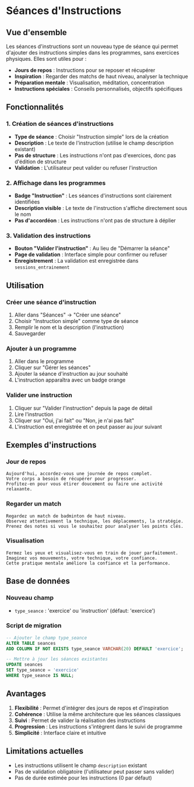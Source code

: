 # Séances d'Instructions

## Vue d'ensemble

Les séances d'instructions sont un nouveau type de séance qui permet d'ajouter des instructions simples dans les programmes, sans exercices physiques. Elles sont utiles pour :

- **Jours de repos** : Instructions pour se reposer et récupérer
- **Inspiration** : Regarder des matchs de haut niveau, analyser la technique
- **Préparation mentale** : Visualisation, méditation, concentration
- **Instructions spéciales** : Conseils personnalisés, objectifs spécifiques

## Fonctionnalités

### 1. Création de séances d'instructions

- **Type de séance** : Choisir "Instruction simple" lors de la création
- **Description** : Le texte de l'instruction (utilise le champ description existant)
- **Pas de structure** : Les instructions n'ont pas d'exercices, donc pas d'édition de structure
- **Validation** : L'utilisateur peut valider ou refuser l'instruction

### 2. Affichage dans les programmes

- **Badge "Instruction"** : Les séances d'instructions sont clairement identifiées
- **Description visible** : Le texte de l'instruction s'affiche directement sous le nom
- **Pas d'accordéon** : Les instructions n'ont pas de structure à déplier

### 3. Validation des instructions

- **Bouton "Valider l'instruction"** : Au lieu de "Démarrer la séance"
- **Page de validation** : Interface simple pour confirmer ou refuser
- **Enregistrement** : La validation est enregistrée dans `sessions_entrainement`

## Utilisation

### Créer une séance d'instruction

1. Aller dans "Séances" → "Créer une séance"
2. Choisir "Instruction simple" comme type de séance
3. Remplir le nom et la description (l'instruction)
4. Sauvegarder

### Ajouter à un programme

1. Aller dans le programme
2. Cliquer sur "Gérer les séances"
3. Ajouter la séance d'instruction au jour souhaité
4. L'instruction apparaîtra avec un badge orange

### Valider une instruction

1. Cliquer sur "Valider l'instruction" depuis la page de détail
2. Lire l'instruction
3. Cliquer sur "Oui, j'ai fait" ou "Non, je n'ai pas fait"
4. L'instruction est enregistrée et on peut passer au jour suivant

## Exemples d'instructions

### Jour de repos
```
Aujourd'hui, accordez-vous une journée de repos complet. 
Votre corps a besoin de récupérer pour progresser. 
Profitez-en pour vous étirer doucement ou faire une activité relaxante.
```

### Regarder un match
```
Regardez un match de badminton de haut niveau. 
Observez attentivement la technique, les déplacements, la stratégie. 
Prenez des notes si vous le souhaitez pour analyser les points clés.
```

### Visualisation
```
Fermez les yeux et visualisez-vous en train de jouer parfaitement. 
Imaginez vos mouvements, votre technique, votre confiance. 
Cette pratique mentale améliore la confiance et la performance.
```

## Base de données

### Nouveau champ
- `type_seance` : 'exercice' ou 'instruction' (défaut: 'exercice')

### Script de migration
```sql
-- Ajouter le champ type_seance
ALTER TABLE seances 
ADD COLUMN IF NOT EXISTS type_seance VARCHAR(20) DEFAULT 'exercice';

-- Mettre à jour les séances existantes
UPDATE seances 
SET type_seance = 'exercice' 
WHERE type_seance IS NULL;
```

## Avantages

1. **Flexibilité** : Permet d'intégrer des jours de repos et d'inspiration
2. **Cohérence** : Utilise la même architecture que les séances classiques
3. **Suivi** : Permet de valider la réalisation des instructions
4. **Progression** : Les instructions s'intègrent dans le suivi de programme
5. **Simplicité** : Interface claire et intuitive

## Limitations actuelles

- Les instructions utilisent le champ `description` existant
- Pas de validation obligatoire (l'utilisateur peut passer sans valider)
- Pas de durée estimée pour les instructions (0 par défaut) 